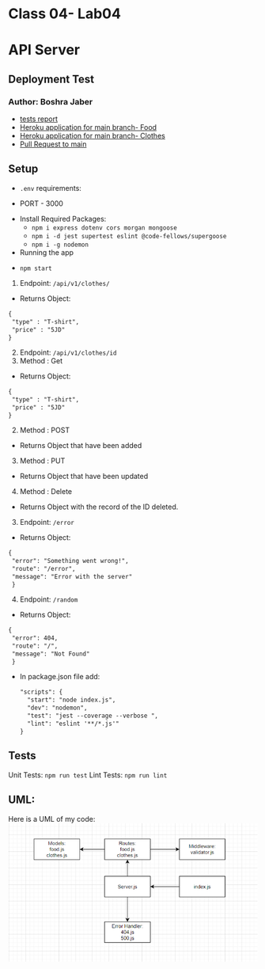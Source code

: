 # Class 04- Lab04
# API Server
## Deployment Test
### Author: Boshra Jaber
* [tests report](https://github.com/BoshraJaber/api-server/actions)
* [Heroku application for main branch- Food ](https://boshra-basic-api-server.herokuapp.com/api/v1/food)
* [Heroku application for main branch- Clothes ](https://boshra-basic-api-server.herokuapp.com/api/v1/clothes)
* [Pull Request to main](https://github.com/BoshraJaber/basic-api-server/pull/2)

## Setup
- `.env` requirements:
 * PORT - 3000
- Install Required Packages:
  * `npm i express dotenv cors morgan mongoose`
  * `npm i -d jest supertest eslint @code-fellows/supergoose`
  * `npm i -g nodemon`
- Running the app
 * `npm start`
 1. Endpoint: `/api/v1/clothes/`
   * Returns Object:
  ```
  {
   "type" : "T-shirt",
   "price" : "5JD"
  }
  ```
 2. Endpoint: `/api/v1/clothes/id`
  1. Method : Get 
   * Returns Object:
  ```
  {
   "type" : "T-shirt",
   "price" : "5JD"
  }
  ``` 
  2.  Method : POST 
   * Returns Object that have been added
  3.  Method : PUT 
   * Returns Object that have been updated
  4. Method : Delete 
   * Returns Object with the record of the ID deleted.

 3. Endpoint: `/error`
   * Returns Object:
  ```
  {
   "error": "Something went wrong!",
   "route": "/error",
   "message": "Error with the server"
   }
  ```
 4. Endpoint: `/random`
   * Returns Object:
  ```
  {
   "error": 404,
   "route": "/",
   "message": "Not Found"
   }
  ```
- In package.json file add:
  ```
  "scripts": {
    "start": "node index.js",
    "dev": "nodemon",
    "test": "jest --coverage --verbose ",
    "lint": "eslint '**/*.js'"
  }
  ```

## Tests
Unit Tests: `npm run test`
Lint Tests: `npm run lint`

## UML:
Here is a UML of my code: 
![](./src/lab03.png)